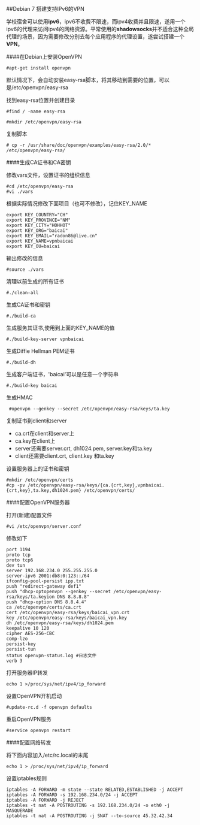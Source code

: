 ##Debian 7 搭建支持IPv6的VPN

学校宿舍可以使用**ipv6**，ipv6不收费不限速，而ipv4收费并且限速，遂用一个ipv6的代理来访问ipv4的网络资源。平常使用的**shadowsocks**并不适合这种全局代理的场景，因为需要修改分别去每个应用程序的代理设置，遂尝试搭建一个**VPN**。



####在Debian上安装OpenVPN

 `#apt-get install openvpn`

默认情况下，会自动安装easy-rsa脚本，将其移动到需要的位置，可以是/etc/openvpn/easy-rsa

找到easy-rsa位置并创建目录

`#find / -name easy-rsa` 

`#mkdir /etc/openvpn/easy-rsa  `

复制脚本

`# cp -r /usr/share/doc/openvpn/examples/easy-rsa/2.0/* /etc/openvpn/easy-rsa/`



####生成CA证书和CA密钥

修改vars文件，设置证书的组织信息

```
#cd /etc/openvpn/easy-rsa
#vi ./vars
```



根据实际情况修改下面项目（也可不修改），记住KEY_NAME

```
export KEY_COUNTRY="CH"
export KEY_PROVINCE="NM"
export KEY_CITY="HOHHOT"
export KEY_ORG="baicai"
export KEY_EMAIL="radon86@live.cn"
export KEY_NAME=vpnbaicai
export KEY_OU=baicai
```

输出修改的信息

`#source ./vars`

清理以前生成的所有证书

`#./clean-all`

生成CA证书和密钥

`#./build-ca`

生成服务其证书,使用到上面的KEY_NAME的值

`#./build-key-server vpnbaicai`

生成Diffie Hellman PEM证书

`#./build-dh`

生成客户端证书，'baicai'可以是任意一个字符串

`#./build-key baicai`

生成HMAC

` #openvpn --genkey --secret /etc/openvpn/easy-rsa/keys/ta.key`

复制证书到client和server

* ca.crt在client和server上
* ca.key在client上
* server还需要server.crt, dh1024.pem, server.key和ta.key
* client还需要client.crt, client.key 和ta.key

设置服务器上的证书和密钥

```
#mkdir /etc/openvpn/certs
#cp -pv /etc/openvpn/easy-rsa/keys/{ca.{crt,key},vpnbaicai.{crt,key},ta.key,dh1024.pem} /etc/openvpn/certs/
```



####配置OpenVPN服务器

打开(新建)配置文件

`#vi /etc/openvpn/server.conf`

修改如下

```
port 1194
proto tcp
proto tcp6
dev tun
server 192.168.234.0 255.255.255.0
server-ipv6 2001:db8:0:123::/64
ifconfig-pool-persist ipp.txt
push "redirect-gateway def1" 
push "dhcp-optopenvpn --genkey --secret /etc/openvpn/easy-rsa/keys/ta.keyion DNS 8.8.8.8"
push "dhcp-option DNS 8.8.4.4"
ca /etc/openvpn/certs/ca.crt
cert /etc/openvpn/easy-rsa/keys/baicai_vpn.crt
key /etc/openvpn/easy-rsa/keys/baicai_vpn.key
dh /etc/openvpn/easy-rsa/keys/dh1024.pem
keepalive 10 120
cipher AES-256-CBC 
comp-lzo
persist-key
persist-tun
status openvpn-status.log #日志文件
verb 3
```

打开服务器IP转发

`echo 1 >/proc/sys/net/ipv4/ip_forward`

设置OpenVPN开机启动

`#update-rc.d -f openvpn defaults`

重启OpenVPN服务

`#service openvpn restart`

####配置网络转发

将下面内容加入/etc/rc.local的末尾

```
echo 1 > /proc/sys/net/ipv4/ip_forward
```

设置iptables规则

```
iptables -A FORWARD -m state --state RELATED,ESTABLISHED -j ACCEPT
iptables -A FORWARD -s 192.168.234.0/24 -j ACCEPT
iptables -A FORWARD -j REJECT
iptables -t nat -A POSTROUTING -s 192.168.234.0/24 -o eth0 -j MASQUERADE
iptables -t nat -A POSTROUTING -j SNAT --to-source 45.32.42.34
```











